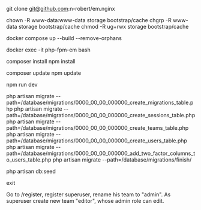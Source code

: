 git clone git@github.com:n-robert/em.nginx

chown -R www-data:www-data storage bootstrap/cache
chgrp -R www-data storage bootstrap/cache
chmod -R ug+rwx storage bootstrap/cache

docker compose up --build --remove-orphans

docker exec -it php-fpm-em bash

[//]: # (first installation only)    
composer install
npm install
    
[//]: # (updating)
composer update
npm update

[//]: # (always)
npm run dev

[//]: # (if there is no /backup/last/em_pg-latest.sql.gz)
php artisan migrate --path=/database/migrations/0000_00_00_000000_create_migrations_table.php
php artisan migrate --path=/database/migrations/0000_00_00_000000_create_sessions_table.php
php artisan migrate --path=/database/migrations/0000_00_00_000000_create_teams_table.php
php artisan migrate --path=/database/migrations/0000_00_00_000000_create_users_table.php
php artisan migrate --path=/database/migrations/0000_00_00_000000_add_two_factor_columns_to_users_table.php
php artisan migrate --path=/database/migrations/finish/

[//]: # (db:seed will not work after 23/03/23)
php artisan db:seed

exit

Go to /register, register superuser, rename his team to "admin". As superuser create new team "editor", 
whose admin role can edit.
